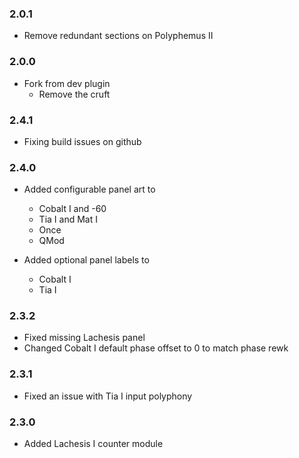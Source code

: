 
### 2.0.1

* Remove redundant sections on Polyphemus II

### 2.0.0

* Fork from dev plugin
  * Remove the cruft

### 2.4.1

* Fixing build issues on github

### 2.4.0

* Added configurable panel art to
  * Cobalt I and -60
  * Tia I and Mat I
  * Once
  * QMod

* Added optional panel labels to
  * Cobalt I
  * Tia I

### 2.3.2

* Fixed missing Lachesis panel
* Changed Cobalt I default phase offset to 0 to match phase rewk

### 2.3.1

* Fixed an issue with Tia I input polyphony

### 2.3.0 

* Added Lachesis I counter module

